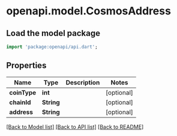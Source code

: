 # openapi.model.CosmosAddress

## Load the model package
```dart
import 'package:openapi/api.dart';
```

## Properties
Name | Type | Description | Notes
------------ | ------------- | ------------- | -------------
**coinType** | **int** |  | [optional] 
**chainId** | **String** |  | [optional] 
**address** | **String** |  | [optional] 

[[Back to Model list]](../README.md#documentation-for-models) [[Back to API list]](../README.md#documentation-for-api-endpoints) [[Back to README]](../README.md)


